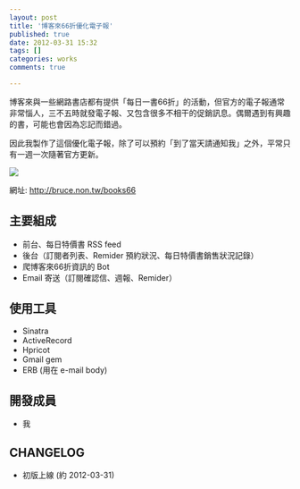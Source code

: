 ```yaml
---
layout: post
title: '博客來66折優化電子報'
published: true
date: 2012-03-31 15:32
tags: []
categories: works
comments: true

---
```

博客來與一些網路書店都有提供「每日一書66折」的活動，但官方的電子報通常非常惱人，三不五時就發電子報、又包含很多不相干的促銷訊息。偶爾遇到有興趣的書，可能也會因為忘記而錯過。

因此我製作了這個優化電子報，除了可以預約「到了當天請通知我」之外，平常只有一週一次隨著官方更新。

![](https://lh6.googleusercontent.com/-eWLoyIVHA94/UcW_q-cNffI/AAAAAAAABW0/nA3oveKlEyQ/s640/books66.png)

網址: http://bruce.non.tw/books66

## 主要組成

* 前台、每日特價書 RSS feed
* 後台（訂閱者列表、Remider 預約狀況、每日特價書銷售狀況記錄）
* 爬博客來66折資訊的 Bot
* Email 寄送（訂閱確認信、週報、Remider）

## 使用工具

* Sinatra
* ActiveRecord
* Hpricot
* Gmail gem
* ERB (用在 e-mail body)

## 開發成員

* 我

## CHANGELOG

* 初版上線 (約 2012-03-31)
